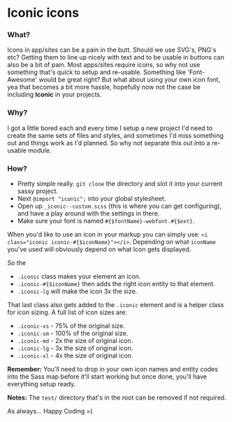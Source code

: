 # Iconic icons

### What?
Icons in app/sites can be a pain in the butt. Should we use SVG's, PNG's etc? Getting them to line up nicely with text and to be usable in buttons can also be a bit of pain. Most apps/sites require icons, so why not use something that's quick to setup and re-usable. Something like 'Font-Awesome' would be great right? But what about using your own icon font, yea that becomes a bit more hassle, hopefully now not the case be including **Iconic** in your projects.


### Why?
I got a little bored each and every time I setup a new project I'd need to create the same sets of files and styles, and sometimes I'd miss something out and things work as I'd planned. So why not separate this out into a re-usable module.


### How?
* Pretty simple really. `git clone` the directory and slot it into your current sassy project.
* Next `@import "iconic";` into your global stylesheet.
* Open up `_iconic--custom.scss` (this is where you can get configuring), and have a play around with the settings in there.
* Make sure your font is named `#{$fontName}-webfont.#{$ext}`.

When you'd like to use an icon in your markup you can simply use: `<i class="iconic iconic-#{$iconName}"></i>`. Depending on what `iconName` you've used will obviously depend on what Icon gets displayed.

So the
* `.iconic` class makes your element an icon.
* `.iconic-#{$iconName}` then adds the right icon entity to that element.
* `.iconic-lg` will make the icon 3x the size.

That last class also gets added to the `.iconic` element and is a helper class for icon sizing.
A full list of icon sizes are:
* `.iconic-xs` - 75% of the original size.
* `.iconic-sm` - 100% of the original size.
* `.iconic-md` - 2x the size of original icon.
* `.iconic-lg` - 3x the size of original icon.
* `.iconic-xl` - 4x the size of original icon.

**Remember:** You'll need to drop in your own icon names and entity codes into the Sass map before it'll start working but once done, you'll have everything setup ready.

**Notes:** The `test/` directory that's in the root can be removed if not required.

As always... Happy Coding =)
